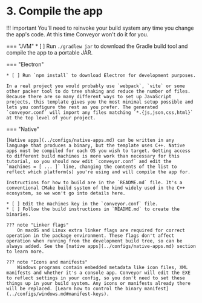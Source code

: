 # 3. Compile the app

!!! important 
    You'll need to reinvoke your build system any time you change the app's code. At this time Conveyor won't do it for you.

=== "JVM"
    * [ ] Run `./gradlew jar` to download the Gradle build tool and compile the app to a portable JAR.

=== "Electron"

    * [ ] Run `npm install` to download Electron for development purposes.
    
    In a real project you would probably use `webpack`, `vite` or some other packer tool to do tree shaking and reduce the number of files. Because there are so many different ways to set up JavaScript projects, this template gives you the most minimal setup possible and lets you configure the rest as you prefer. The generated `conveyor.conf` will import any files matching `*.{js,json,css,html}` at the top level of your project. 

=== "Native"

    [Native apps](../configs/native-apps.md) can be written in any language that produces a binary, but the template uses C++. Native apps must be compiled for each OS you wish to target. Getting access to different build machines is more work than necessary for this tutorial, so you should now edit `conveyor.conf` and edit the `machines = [ ... ]` line, changing the contents of the list to reflect which platform(s) you're using and will compile the app for.
    
    Instructions for how to build are in the `README.md` file. It's a conventional CMake build system of the kind widely used in the C++ ecosystem, so we won't go into details here.
    
    * [ ] Edit the machines key in the `conveyor.conf` file.
    * [ ] Follow the build instructions in `README.md` to create the binaries.
    
    ??? note "Linker flags"
        On macOS and Linux extra linker flags are required for correct operation in the package environment. These flags don't affect operation when running from the development build tree, so can be always added. See the [native apps](../configs/native-apps.md) section to learn more.

    ??? note "Icons and manifests"
        Windows programs contain embedded metadata like icon files, XML manifests and whether it's a console app. Conveyor will edit the EXE to reflect settings in your config, so you don't need to set these things up in your build system. Any icons or manifests already there will be replaced. [Learn how to control the binary manifest](../configs/windows.md#manifest-keys).

<script>var tutorialSection = 3;</script>
